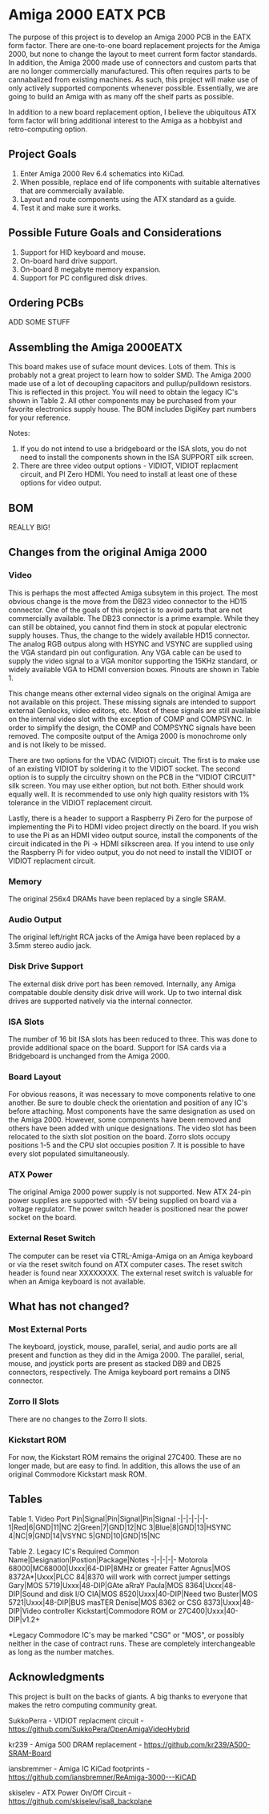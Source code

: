 # Amiga 2000 EATX PCB
The purpose of this project is to develop an Amiga 2000 PCB in the EATX form factor. There are one-to-one board replacement projects for the Amiga 2000, but none to change the layout to meet current form factor standards. In addition, the Amiga 2000 made use of connectors and custom parts that are no longer commercially manufactured. This often requires parts to be cannabalized from existing machines. As such, this project will make use of only actively supported components whenever possible. Essentially, we are going to build an Amiga with as many off the shelf parts as possible.

In addition to a new board replacement option, I believe the ubiquitous ATX form factor will bring additional interest to the Amiga as a hobbyist and retro-computing option.

## Project Goals
1. Enter Amiga 2000 Rev 6.4 schematics into KiCad.
2. When possible, replace end of life components with suitable alternatives that are commercially available.
3. Layout and route components using the ATX standard as a guide.
4. Test it and make sure it works.

## Possible Future Goals and Considerations
1. Support for HID keyboard and mouse.
2. On-board hard drive support.
3. On-board 8 megabyte memory expansion.
4. Support for PC configured disk drives.

## Ordering PCBs
ADD SOME STUFF

## Assembling the Amiga 2000EATX
This board makes use of suface mount devices. Lots of them. This is probably not a great project to learn how to solder SMD. The Amiga 2000 made use of a lot of decoupling capacitors and pullup/pulldown resistors. This is reflected in this project. You will need to obtain the legacy IC's shown in Table 2. All other components may be purchased from your favorite electronics supply house. The BOM includes DigiKey part numbers for your reference.

Notes:
1. If you do not intend to use a bridgeboard or the ISA slots, you do not need to install the components shown in the ISA SUPPORT silk screen.
2. There are three video output options - VIDIOT, VIDIOT replacment circuit, and PI Zero HDMI. You need to install at least one of these options for video output.

## BOM
REALLY BIG!

## Changes from the original Amiga 2000
### Video
This is perhaps the most affected Amiga subsytem in this project. The most obvious change is the move from the DB23 video connector to the HD15 connector. One of the goals of this project is to avoid parts that are not commercially available. The DB23 connector is a prime example. While they can still be obtained, you cannot find them in stock at popular electronic supply houses. Thus, the change to the widely available HD15 connector. The analog RGB outpus along with HSYNC and VSYNC are supplied using the VGA standard pin out configuration. Any VGA cable can be used to supply the video signal to a VGA monitor supporting the 15KHz standard, or widely available VGA to HDMI conversion boxes. Pinouts are shown in Table 1.

This change means other external video signals on the original Amiga are not available on this project. These missing signals are intended to support external Genlocks, video editors, etc. Most of these signals are still available on the internal video slot with the exception of COMP and COMPSYNC. In order to simplify the design, the COMP and COMPSYNC signals have been removed. The composite output of the Amiga 2000 is monochrome only and is not likely to be missed.

There are two options for the VDAC (VIDIOT) circuit. The first is to make use of an existing VIDIOT by soldering it to the VIDIOT socket. The second option is to supply the circuitry shown on the PCB in the "VIDIOT CIRCUIT" silk screen. You may use either option, but not both. Either should work equally well. It is recommended to use only high quality resistors with 1% tolerance in the VIDIOT replacement circuit.

Lastly, there is a header to support a Raspberry Pi Zero for the purpose of implementing the Pi to HDMI video project directly on the board. If you wish to use the Pi as an HDMI video output source, install the components of the circuit indicated in the Pi -> HDMI silkscreen area. If you intend to use only the Raspberry Pi for video output, you do not need to install the VIDIOT or VIDIOT replacment circuit.

### Memory
The original 256x4 DRAMs have been replaced by a single SRAM.

### Audio Output
The original left/right RCA jacks of the Amiga have been replaced by a 3.5mm stereo audio jack.

### Disk Drive Support
The external disk drive port has been removed. Internally, any Amiga compatable double density disk drive will work. Up to two internal disk drives are supported natively via the internal connector. 

### ISA Slots
The number of 16 bit ISA slots has been reduced to three. This was done to provide additional space on the board. Support for ISA cards via a Bridgeboard is unchanged from the Amiga 2000. 

### Board Layout
For obvious reasons, it was necessary to move components relative to one another. Be sure to double check the orientation and position of any IC's before attaching. Most components have the same designation as used on the Amiga 2000. However, some components have been removed and others have been added with unique designations. The video slot has been relocated to the sixth slot position on the board. Zorro slots occupy positions 1-5 and the CPU slot occupies position 7. It is possible to have every slot populated simultaneously.

### ATX Power
The original Amiga 2000 power supply is not supported. New ATX 24-pin power supplies are supported with -5V being supplied on board via a voltage regulator. The power switch header is positioned near the power socket on the board.

### External Reset Switch
The computer can be reset via CTRL-Amiga-Amiga on an Amiga keyboard or via the reset switch found on ATX computer cases. The reset switch header is found near XXXXXXXX. The external reset switch is valuable for when an Amiga keyboard is not available.

## What has not changed?
### Most External Ports
The keyboard, joystick, mouse, parallel, serial, and audio ports are all present and function as they did in the Amiga 2000. The parallel, serial, mouse, and joystick ports are present as stacked DB9 and DB25 connectors, respectively. The Amiga keyboard port remains a DIN5 connector. 

### Zorro II Slots
There are no changes to the Zorro II slots.

### Kickstart ROM
For now, the Kickstart ROM remains the original 27C400. These are no longer made, but are easy to find. In addition, this allows the use of an original Commodore Kickstart mask ROM.

## Tables
Table 1. Video Port
Pin|Signal|Pin|Signal|Pin|Signal
-|-|-|-|-|-
1|Red|6|GND|11|NC
2|Green|7|GND|12|NC
3|Blue|8|GND|13|HSYNC
4|NC|9|GND|14|VSYNC
5|GND|10|GND|15|NC

Table 2. Legacy IC's Required
Common Name|Designation|Postion|Package|Notes
-|-|-|-|-
Motorola 68000|MC68000|Uxxx|64-DIP|8MHz or greater
Fatter Agnus|MOS 8372A*|Uxxx|PLCC 84|8370 will work with correct jumper settings
Gary|MOS 5719|Uxxx|48-DIP|GAte aRraY
Paula|MOS 8364|Uxxx|48-DIP|Sound and disk I/O
CIA|MOS 8520|Uxxx|40-DIP|Need two
Buster|MOS 5721|Uxxx|48-DIP|BUS masTER
Denise|MOS 8362 or CSG 8373|Uxxx|48-DIP|Video controller
Kickstart|Commodore ROM or 27C400|Uxxx|40-DIP|v1.2+

*Legacy Commodore IC's may be marked "CSG" or "MOS", or possibly neither in the case of contract runs. These are completely interchangeable as long as the number matches.

## Acknowledgments
This project is built on the backs of giants. A big thanks to everyone that makes the retro computing community great.

SukkoPerra - VIDIOT replacment circuit - https://github.com/SukkoPera/OpenAmigaVideoHybrid

kr239 - Amiga 500 DRAM replacement - https://github.com/kr239/A500-SRAM-Board

iansbremmer - Amiga IC KiCad footprints - https://github.com/iansbremner/ReAmiga-3000---KiCAD

skiselev - ATX Power On/Off Circuit - https://github.com/skiselev/isa8_backplane

